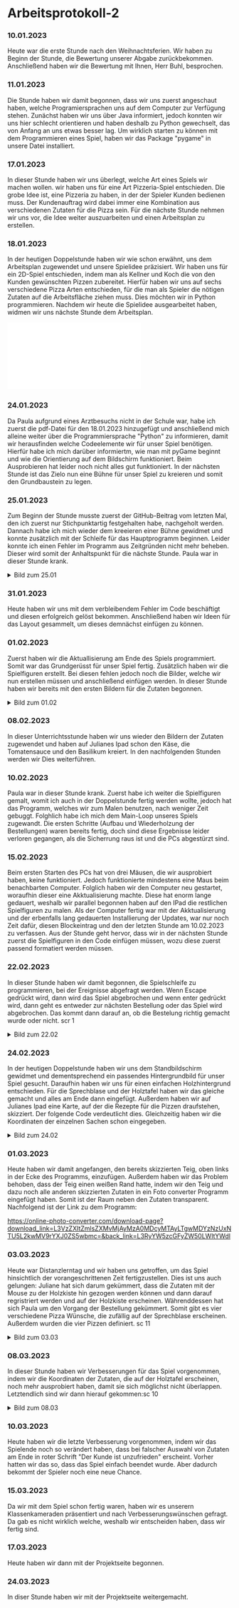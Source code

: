 # Arbeitsprotokoll-2

### 10.01.2023
Heute war die erste Stunde nach den Weihnachtsferien. Wir haben zu Beginn der Stunde, die Bewertung unserer Abgabe zurückbekommen. Anschließend haben wir die Bewertung mit Ihnen, Herr Buhl, besprochen.

### 11.01.2023
Die Stunde haben wir damit begonnen, dass wir uns zuerst angeschaut haben, welche Programiersprachen uns auf dem Computer zur Verfügung stehen. Zunächst haben wir uns über Java informiert, jedoch konnten wir uns hier schlecht orientieren und haben deshalb zu Python gewechselt, das von Anfang an uns etwas besser lag.
Um wirklich starten zu können mit dem Programmieren eines Spiel, haben wir das Package "pygame" in unsere Datei installiert.

### 17.01.2023
In dieser Stunde haben wir uns überlegt, welche Art eines Spiels wir machen wollen. wir haben uns für eine Art Pizzeria-Spiel entschieden. Die grobe Idee ist, eine Pizzeria zu haben, in der der Spieler Kunden bedienen muss. Der Kundenauftrag wird dabei immer eine Kombination aus verschiedenen Zutaten für die Pizza sein. Für die nächste Stunde nehmen wir uns vor, die Idee weiter auszuarbeiten und einen Arbeitsplan zu erstellen. 

### 18.01.2023
In der heutigen Doppelstunde haben wir wie schon erwähnt, uns dem Arbeitsplan zugewendet und unsere Spielidee präzisiert. Wir haben uns für ein 2D-Spiel entschieden, indem man als Kellner und Koch die von den Kunden gewünschten Pizzen zubereitet. Hierfür haben wir uns auf sechs verschiedene Pizza Arten entschieden, für die man als Spieler die nötigen Zutaten auf die Arbeitsfläche ziehen muss. Dies möchten wir in Python programmieren. Nachdem wir heute die Spielidee ausgearbeitet haben, widmen wir uns nächste Stunde dem Arbeitsplan.

![Spielidee](Pizzeria.pdf "Spielidee")

### 24.01.2023
Da Paula aufgrund eines Arztbesuchs nicht in der Schule war, habe ich zuerst die pdf-Datei für den 18.01.2023 hinzugefügt und anschließend mich alleine weiter über die Programmiersprache "Python" zu informieren, damit wir herausfinden welche Codeelemente wir für unser Spiel benötigen. Hierfür habe ich mich darüber informiertm, wie man mit pyGame beginnt und wie die Orientierung auf dem Bildschirm funktioniert. Beim Ausprobieren hat leider noch nicht alles gut funktioniert. In der nächsten Stunde ist das Zielo nun eine Bühne für unser Spiel zu kreieren und somit den Grundbaustein zu legen.

### 25.01.2023
Zum Beginn der Stunde musste zuerst der GitHub-Beitrag vom letzten Mal, den ich zuerst nur Stichpunktartig festgehalten habe, nachgeholt werden. Dannach habe ich mich wieder dem kreeieren einer Bühne gewidmet und konnte zusätzlich mit der Schleife für das Hauptprogramm beginnen. Leider konnte ich einen Fehler im Programm aus Zeitgründen nicht mehr beheben. Dieser wird somit der Anhaltspunkt für die nächste Stunde. Paula war in dieser Stunde krank.
<details>
<summary> Bild zum 25.01 </summary>

![Bild](Screenshot25.01.png)
  
</details>
  
### 31.01.2023
Heute haben wir uns mit dem verbleibendem Fehler im Code beschäftigt und diesen erfolgreich gelöst bekommen. Anschließend haben wir Ideen für das Layout gesammelt, um dieses demnächst einfügen zu können.

### 01.02.2023
Zuerst haben wir die Aktuallisierung am Ende des Spiels programmiert. Somit war das Grundgerüsst für unser Spiel fertig. Zusätzlich haben wir die Spielfiguren erstellt. Bei diesen fehlen jedoch noch die Bilder, welche wir nun erstellen müssen und anschließend einfügen werden. In dieser Stunde haben wir bereits mit den ersten Bildern für die Zutaten begonnen.
<details>
<summary> Bild zum 01.02 </summary>

![Bild](Screenshot01.02.png)
 
</details>

### 08.02.2023
In dieser Unterrichtsstunde haben wir uns wieder den Bildern der Zutaten zugewendet und haben auf Julianes Ipad schon den Käse, die Tomatensauce und den Basilikum kreiert. In den nachfolgenden Stunden werden wir Dies weiterführen.

### 10.02.2023
Paula war in dieser Stunde krank. Zuerst habe ich weiter die Spielfiguren gemalt, womit ich auch in der Doppelstunde fertig werden wollte, jedoch hat das Programm, welches wir zum Malen benutzen, nach weniger Zeit gebuggt. Folghlich habe ich mich dem Main-Loop unseres Spiels zugewandt. Die ersten Schritte (Aufbau und Wiederholzung der Bestellungen) waren bereits fertig, doch sind diese Ergebnisse leider verloren gegangen, als die Sicherrung raus ist und die PCs abgestürzt sind.

### 15.02.2023
Beim ersten Starten des PCs hat von drei Mäusen, die wir ausprobiert haben, keine funktioniert. Jedoch funktionierte mindestens eine Maus beim benachbarten Computer. Folglich haben wir den Computer neu gestartet, woraufhin dieser eine Akktualisierung machte. Diese hat enorm lange gedauert, weshalb wir parallel begonnen haben auf den IPad die restlichen Spielfiguren zu malen. Als der Computer fertig war mit der Akktualisierung und der erbenfalls lang gedauerten Installierung der Updates, war nur noch Zeit dafür, diesen Blockeintrag und den der letzten Stunde am 10.02.2023 zu verfassen. Aus der Stunde geht hervor, dass wir in der nächsten Stunde zuerst die Spielfiguren in den Code einfügen müssen, wozu diese zuerst passend formatiert werden müssen.

### 22.02.2023
In dieser Stunde haben wir damit begonnen, die Spielschleife zu programmieren, bei der Ereignisse abgefragt werden. Wenn Escape gedrückt wird, dann wird das Spiel abgebrochen und wenn enter gedrückt wird, dann geht es entweder zur nächsten Bestellung oder das Spiel wird abgebrochen. Das kommt dann darauf an, ob die Bestelung richtig gemacht wurde oder nicht. scr 1
<details>
<summary> Bild zum 22.02 </summary>

![Bild](Screenshot1.png)
  
</details>

### 24.02.2023
In der heutigen Doppelstunde haben wir uns dem Standbildschirm gewidmet und dementsprechend ein passendes Hintergrundbild für unser Spiel gesucht. Daraufhin haben wir uns für einen einfachen Holzhintergrund entschieden. Für die Sprechblase und der Holztafel haben wir das gleiche gemacht und alles am Ende dann eingefügt. Außerdem haben wir auf Julianes Ipad eine Karte, auf der die Rezepte für die Pizzen draufstehen, skizziert. Der folgende Code verdeutlicht dies. Gleichzeitig haben wir die Koordinaten der einzelnen Sachen schon eingegeben. 
<details>
<summary> Bild zum 24.02 </summary>

![Bild](Screenshot7.png)
  
</details>

### 01.03.2023
Heute haben wir damit angefangen, den bereits skizzierten Teig, oben links in der Ecke des Programms, einzufügen. Außerdem haben wir das Problem behoben, dass der Teig einen weißen Rand hatte, indem wir den Teig und dazu noch alle anderen skizzierten Zutaten in ein Foto converter Programm eingefügt haben. Somit ist der Raum neben den Zutaten transparent. Nachfolgend ist der Link zu dem Programm:

https://online-photo-converter.com/download-page?download_link=L3VzZXItZmlsZXMvMjAyMzA0MDcyMTAyLTgwMDYzNzUxNTU5L2kwMV9rYXJ0ZS5wbmc=&back_link=L3RyYW5zcGFyZW50LWltYWdl


### 03.03.2023
Heute war Distanzlerntag und wir haben uns getroffen, um das Spiel hinsichtlich der vorangeschrittenen Zeit fertigzustellen. Dies ist uns auch gelungen: Juliane hat sich darum gekümmert, dass die Zutaten mit der Mouse zu der Holzkiste hin gezogen werden können und dann darauf regristriert werden und auf der Holzkiste erscheinen. Währenddessen hat sich Paula um den Vorgang der Bestellung gekümmert. Somit gibt es vier verschiedene Pizza Wünsche, die zufällig auf der Sprechblase erscheinen. Außerdem wurden die vier Pizzen definiert. sc 11
<details>
<summary> Bild zum 03.03 </summary>

![Bild](Screenshot11.png)
  
</details>

### 08.03.2023
In dieser Stunde haben wir Verbesserungen für das Spiel vorgenommen, indem wir die Koordinaten der Zutaten, die auf der Holztafel erscheinen, noch mehr ausprobiert haben, damit sie sich möglichst nicht überlappen. Letztendlich sind wir dann hierauf gekommen:sc 10
<details>
<summary> Bild zum 08.03 </summary>

![Bild](Screenshot10.png)
  
</details>

### 10.03.2023
Heute haben wir die letzte Verbesserung vorgenommen, indem wir das Spielende noch so verändert haben, dass bei falscher Auswahl von Zutaten am Ende in roter Schrift "Der Kunde ist unzufrieden" erscheint. Vorher hatten wir das so, dass das Spiel einfach beendet wurde. Aber dadurch bekommt der Spieler noch eine neue Chance.

### 15.03.2023
Da wir mit dem Spiel schon fertig waren, haben wir es unserern Klassenkameraden präsentiert und nach Verbesserungswünschen gefragt. Da gab es nicht wirklich welche, weshalb wir entscheiden haben, dass wir fertig sind.

### 17.03.2023
Heute haben wir dann mit der Projektseite begonnen.

### 24.03.2023
In diser Stunde haben wir mit der Projektseite weitergemacht.
